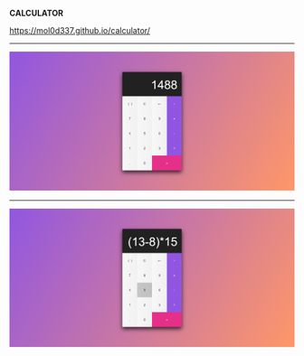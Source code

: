 **СALCULATOR**

https://mol0d337.github.io/calculator/

<hr>

![Image alt](img/game1.png)

<hr>

  
![Image alt](img/game2.png)


